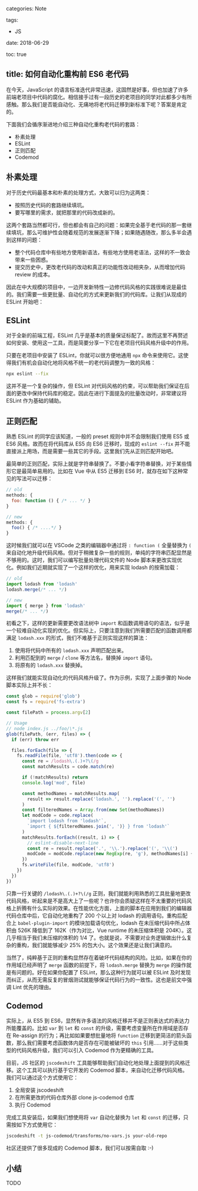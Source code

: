 categories: Note

tags:

- JS

date: 2018-06-29

toc: true

title: 如何自动化重构前 ES6 老代码
---

在今天，JavaScript 的语言标准迭代非常迅速，这固然是好事，但也加速了许多前端老项目中代码的腐化。相信接手过有一段历史的老项目的同学对此都多少有所感触。那么我们是否能自动化、无痛地将老代码迁移到新标准下呢？答案是肯定的。

<!--more-->

下面我们会循序渐进地介绍三种自动化重构老代码的套路：

* 朴素处理
* ESLint
* 正则匹配
* Codemod


## 朴素处理
对于历史代码最基本和朴素的处理方式，大致可以归为这两类：

* 按照历史代码的套路继续填坑。
* 要写哪里的需求，就把那里的代码改成新的。

这两个套路当然都可行，但也都会有自己的问题：如果完全基于老代码的那一套继续填坑，那么可维护性会随着规范的发展逐渐下降；如果随遇随改，那么多半会遇到这样的问题：

* 整个代码仓库中有些地方使用新语法，有些地方使用老语法，这样的不一致会带来一些困惑。
* 提交历史中，更改老代码的改动和真正的功能性改动相夹杂，从而增加代码 review 的成本。

因此在中大规模的项目中，一边开发新特性一边修代码风格的实践很难说是最佳的。我们需要一些更批量、自动化的方式来更新我们的代码库。让我们从现成的 ESLint 开始吧：


## ESLint
对于全新的前端工程，ESLint 几乎是基本的质量保证标配了。故而这里不再赘述如何安装、使用这一工具，而是简要分享一下它在老项目代码风格升级中的作用。

只要在老项目中安装了 ESLint，你就可以很方便地通用 `npx` 命令来使用它。这使得我们有机会自动化地将风格不统一的老代码调整为一致的风格：

``` bash
npx eslint --fix
```

这并不是一个复杂的操作，但 ESLint 对代码风格的约束，可以帮助我们保证在后面的更改中保持代码库的稳定。因此在进行下面提及的批量改动时，非常建议将 ESLint 作为基础的辅助。


## 正则匹配
熟悉 ESLint 的同学应该知道，一般的 preset 规则中并不会限制我们使用 ES5 或 ES6 风格。故而在将代码库从 ES5 向 ES6 迁移时，现成的 `eslint --fix` 并不能直接派上用场，而是需要一些其它的手段。这里我们先从正则匹配开始吧。

最简单的正则匹配，实际上就是字符串替换了。不要小看字符串替换，对于某些情形它是最简单易用的。比如在 Vue 中从 ES5 迁移到 ES6 时，就存在如下这种常见的写法可以迁移：

``` js
// old
methods: {
  foo: function () { /* ... */ }
}

// new
methods: {
  foo() { /* ....*/ }
}
```

这时候我们就可以在 VSCode 之类的编辑器中通过将 `: function (` 全量替换为 `(` 来自动化地升级代码风格。但对于稍微复杂一些的规则，单纯的字符串匹配显然是不够用的。这时，我们可以编写批量处理代码文件的 Node 脚本来更改实现优化。例如我们近期就实现了一个这样的优化，用来实现 lodash 的按需加载：

``` js
// old
import lodash from 'lodash'
lodash.merge(/* ... */)

// new
import { merge } from 'lodash'
merge(/* ... */)
```

初看之下，这样的更新需要更改语法树中 `import` 和函数调用语句的语法，似乎是一个较难自动化实现的优化。但实际上，只要注意到我们所需要匹配的函数调用都满足 `lodash.xxx` 的形式，我们不难基于正则实现这样的算法：

1. 使用将代码中所有的 `lodash.xxx` 声明匹配出来。
2. 利用匹配到的 `merge` / `clone` 等方法名，替换掉 `import` 语句。
3. 将原有的 `lodash.xxx` 替换掉。

这样我们就能实现自动化的代码风格升级了。作为示例，实现了上面步骤的 Node 脚本实际上并不长：

``` js
const glob = require('glob')
const fs = require('fs-extra')

const filePath = process.argv[2]

// Usage
// node index.js ../foo/\*.js
glob(filePath, (err, files) => {
  if (err) throw err

  files.forEach(file => {
    fs.readFile(file, 'utf8').then(code => {
      const re = /lodash\.(.)+?\(/g
      const matchResults = code.match(re)

      if (!matchResults) return
      console.log('mod', file)

      const methodNames = matchResults.map(
        result => result.replace('lodash.', '').replace('(', '')
      )
      const filteredNames = Array.from(new Set(methodNames))
      let modCode = code.replace(
        `import lodash from 'lodash'`,
        `import { ${filteredNames.join(', ')} } from 'lodash'`
      )
      matchResults.forEach((result, i) => {
        // eslint-disable-next-line
        const re = result.replace('.', '\\.').replace('(', '\\(')
        modCode = modCode.replace(new RegExp(re, 'g'), methodNames[i] + '(')
      })
      fs.writeFile(file, modCode, 'utf8')
    })
  })
})
```

只靠一行关键的 `/lodash\.(.)+?\(/g` 正则，我们就能利用熟悉的工具批量地更改代码风格，听起来是不是高大上了一些呢？也许你会质疑这样在不太重要的代码风格上折腾有什么实际的效果。在性能优化方面，上面的脚本在应用到我们的编辑器代码仓库中后，它自动化地重构了 200 个以上对 lodash 的调用语句。重构后配合上 `babel-plugin-import` 的模块加载语句优化，lodash 在未压缩代码中所占体积由 526K 降低到了 162K（作为对比，Vue runtime 的未压缩体积是 204K）。这几乎相当于我们未压缩的体积的 1/4 了。也就是说，不需要对业务逻辑做出什么复杂的重构，我们就能够减少 25% 的包大小。这个效果还是让我们满意的。

当然了，纯粹基于正则的重构显然存在着破坏代码结构的风险。比如，如果在你的作用域已经声明了 `merge` 函数的前提下，将 `lodash.merge` 替换为 `merge` 的操作就是有问题的。好在如果你配置了 ESLint，那么这种行为就可以被 ESLint 及时发现而纠正，从而无需反复的冒烟测试就能够保证代码行为的一致性。这也是前文中强调 Lint 优先的理由。


## Codemod
实际上，从 ES5 到 ES6，显然有许多语法的风格迁移并不是正则表达式的表达力所能覆盖的。比如 `var` 到 `let` 和 `const` 的升级，需要考虑变量所在作用域是否存在 Re-assign 的行为；再比如如果要想批量地将 `function` 迁移到更简洁的箭头函数，那么我们需要考虑函数体内是否存在可能被破坏的 `this` 引用……对于这些类型的代码风格升级，我们可以引入 Codemod 作为更精确的工具。

目前，JS 社区的 `jscodeshift` 工具能够帮助我们自动化地处理上面提到的风格迁移。这个工具可以执行基于它开发的 Codemod 脚本，来自动化迁移代码风格。我们可以通过这个方式使用它：

1. 全局安装 jscodeshift
2. 在所需更改的代码仓库外部 clone js-codemod 仓库
3. 执行 Codemod

完成工具安装后，如果我们想使用将 `var` 自动化替换为 `let` 和 `const` 的迁移，只需按如下方式使用它：

``` bash
jscodeshift -t js-codemod/transforms/no-vars.js your-old-repo
```

社区还提供了很多现成的 Codemod 脚本，我们可以按需自取 :-)


## 小结
TODO
